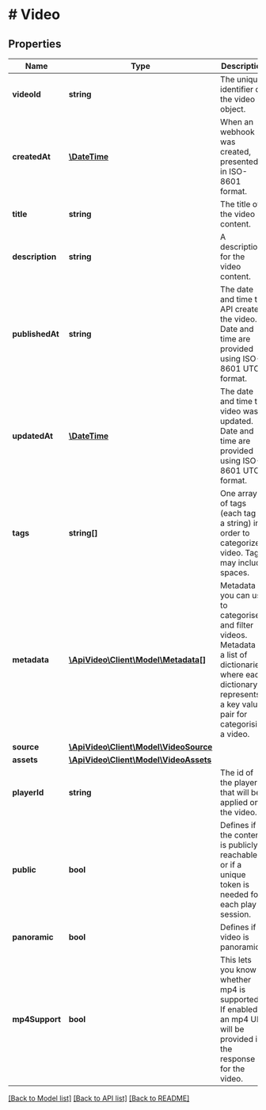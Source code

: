 # # Video

## Properties

Name | Type | Description | Notes
------------ | ------------- | ------------- | -------------
**videoId** | **string** | The unique identifier of the video object. |
**createdAt** | [**\DateTime**](\DateTime.md) | When an webhook was created, presented in ISO-8601 format. | [optional]
**title** | **string** | The title of the video content. |
**description** | **string** | A description for the video content. | [optional]
**publishedAt** | **string** | The date and time the API created the video. Date and time are provided using ISO-8601 UTC format. | [optional]
**updatedAt** | [**\DateTime**](\DateTime.md) | The date and time the video was updated. Date and time are provided using ISO-8601 UTC format. | [optional]
**tags** | **string[]** | One array of tags (each tag is a string) in order to categorize a video. Tags may include spaces. | [optional]
**metadata** | [**\ApiVideo\Client\Model\Metadata[]**](Metadata.md) | Metadata you can use to categorise and filter videos. Metadata is a list of dictionaries, where each dictionary represents a key value pair for categorising a video. | [optional]
**source** | [**\ApiVideo\Client\Model\VideoSource**](VideoSource.md) |  | [optional]
**assets** | [**\ApiVideo\Client\Model\VideoAssets**](VideoAssets.md) |  | [optional]
**playerId** | **string** | The id of the player that will be applied on the video. | [optional]
**public** | **bool** | Defines if the content is publicly reachable or if a unique token is needed for each play session. | [optional]
**panoramic** | **bool** | Defines if video is panoramic. | [optional]
**mp4Support** | **bool** | This lets you know whether mp4 is supported. If enabled, an mp4 URL will be provided in the response for the video. | [optional]

[[Back to Model list]](../../README.md#models) [[Back to API list]](../../README.md#endpoints) [[Back to README]](../../README.md)
